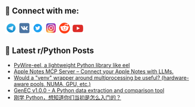 ## 🔎 Connect with me:
[<img src="https://github.com/bullbesh/bullbesh/blob/main/images/Telegram.png" width="32" height="32" />](https://t.me/bullbesh)
[<img src="https://github.com/bullbesh/bullbesh/blob/main/images/VK.png" width="32" height="32" />](https://vk.com/bullbesh)
[<img src="https://github.com/bullbesh/bullbesh/blob/main/images/Twitter.png" width="32" height="32" />](https://twitter.com/bullbesh1)
[<img src="https://github.com/bullbesh/bullbesh/blob/main/images/Instagram.png" width="32" height="32" />](https://www.instagram.com/bullbesh)
[<img src="https://github.com/bullbesh/bullbesh/blob/main/images/Reddit.png" width="32" height="32" />](https://www.reddit.com/user/bullbesh)
[<img src="https://github.com/bullbesh/bullbesh/blob/main/images/YouTube.png" width="32" height="32" />](https://www.youtube.com/channel/UCtfjRs6uzgq5mfm8S06WTcg)

## 📕 Latest r/Python Posts
<!-- BLOG-POST-LIST:START -->
- [PyWire-eel, a lightweight Python library like eel](https://www.reddit.com/r/Python/comments/1n0ufg0/pywireeel_a_lightweight_python_library_like_eel/)
- [Apple Notes MCP Server – Connect your Apple Notes with LLMs.](https://www.reddit.com/r/Python/comments/1n0tlht/apple_notes_mcp_server_connect_your_apple_notes/)
- [Would a &quot;venv&quot; wrapper around multiprocessing be useful? &lpar;hardware-aware pools, NUMA, GPU, etc.&rpar;](https://www.reddit.com/r/Python/comments/1n0tgja/would_a_venv_wrapper_around_multiprocessing_be/)
- [GenEC v1.0.0 - A Python data extraction and comparison tool](https://www.reddit.com/r/Python/comments/1n0t07s/genec_v100_a_python_data_extraction_and/)
- [刚学 Python，想知道你们当初是怎么入门的？](https://www.reddit.com/r/Python/comments/1n0sbdm/刚学_python想知道你们当初是怎么入门的/)
<!-- BLOG-POST-LIST:END -->

